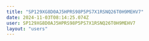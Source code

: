 ```yaml
---
title: "SP129XG8D0AJ5HPRS98P5PS7X1RSNQ26T0H9MEHV7"
date: 2024-11-03T08:14:25.074Z
user: SP129XG8D0AJ5HPRS98P5PS7X1RSNQ26T0H9MEHV7
layout: "users"
---
```

    